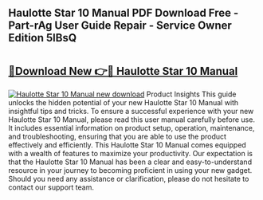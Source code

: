 ## Haulotte Star 10 Manual PDF Download Free - Part-rAg User Guide Repair - Service Owner Edition 5lBsQ

# <h2><a href="http://cf19238.oget.top/?id=Haulotte+Star+10+Manual">🔗Download New 👉🔴 Haulotte Star 10 Manual</a></h2>

[![Haulotte Star 10 Manual new download](https://i.imgur.com/5g1atiW.png)](http://cf19238.oget.top/?id=Haulotte+Star+10+Manual)
Product Insights This guide unlocks the hidden potential of your new Haulotte Star 10 Manual with insightful tips and tricks. To ensure a successful experience with your new Haulotte Star 10 Manual, please read this user manual carefully before use. It includes essential information on product setup, operation, maintenance, and troubleshooting, ensuring that you are able to use the product effectively and efficiently. This Haulotte Star 10 Manual comes equipped with a wealth of features to maximize your productivity. Our expectation is that the Haulotte Star 10 Manual has been a clear and easy-to-understand resource in your journey to becoming proficient in using your new gadget. Should you need any assistance or clarification, please do not hesitate to contact our support team.
